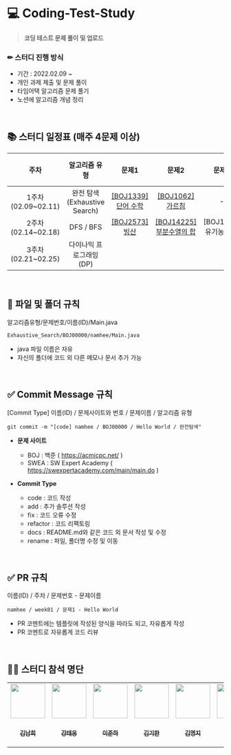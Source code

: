 # 💻 Coding-Test-Study
> **코딩 테스트 문제 풀이 및 업로드**

### ✏ 스터디 진행 방식
+ 기간 : 2022.02.09 ~
+ 개인 과제 제출 및 문제 풀이
+ 타임어택 알고리즘 문제 풀기
+ 노션에 알고리즘 개념 정리  

</br>


## 📚 스터디 일정표 (매주 4문제 이상)

주차 | 알고리즘 유형 | 문제1 | 문제2 | 문제3 | 문제4
:--: | :--: | :--: | :--: | :--: | :--:
1주차</br>(02.09~02.11) | 완전 탐색 </br> (Exhaustive Search) | [[BOJ1339]</br>단어 수학](https://www.acmicpc.net/problem/1339) | [[BOJ1062]</br>가르침](https://www.acmicpc.net/problem/1062) | - | -
2주차</br>(02.14~02.18) | DFS / BFS | [[BOJ2573]</br>빙산](https://www.acmicpc.net/problem/2573) | [[BOJ14225]</br>부분수열의 합](https://www.acmicpc.net/problem/14225) | [BOJ1012]</br>유기농 배추 |
3주차</br>(02.21~02.25) | 다이나믹 프로그래밍 (DP) | | | |

</br>

## 📂 파일 및 폴더 규칙
알고리즘유형/문제번호/이름(ID)/Main.java 
```
Exhaustive_Search/BOJ00000/namhee/Main.java
```
+ java 파일 이름은 자유
+ 자신의 폴더에 코드 외 다른 메모나 문서 추가 가능

</br>

## ✅ Commit Message 규칙
[Commit Type] 이름(ID) / 문제사이트와 번호 / 문제이름 / 알고리즘 유형
```
git commit -m "[code] namhee / BOJ00000 / Hello World / 완전탐색"
```
+ **문제 사이트**
  + BOJ : 백준 ( https://acmicpc.net/ )
  + SWEA : SW Expert Academy ( https://swexpertacademy.com/main/main.do )

+ **Commit Type**
  + code : 코드 작성
  + add : 추가 솔루션 작성
  + fix : 코드 오류 수정
  + refactor : 코드 리팩토링
  + docs : README.md와 같은 코드 외 문서 작성 및 수정
  + rename : 파일, 폴더명 수정 및 이동
</br>

## ✅ PR 규칙
이름(ID) / 주차 / 문제번호 - 문제이름
```
namhee / week01 / 문제1 - Hello World
```
+ PR 코멘트에는 템플릿에 작성된 양식을 따라도 되고, 자유롭게 작성
+ PR 코멘트로 자유롭게 코드 리뷰

</br>

## 👨‍💻 스터디 참석 명단
<table>
  <tr>
    <td align="center"><a href="https://github.com/nhee0410"><img src="https://avatars.githubusercontent.com/u/49919262?v=4?s=100" width="80px;" alt=""></td>
    <td align="center"><a href="https://github.com/dttmm"><img src="https://avatars.githubusercontent.com/dttmm" width="80px;" alt=""></td>
    <td align="center"><a href="https://github.com/JunhaLee"><img src="https://avatars.githubusercontent.com/JunhaLee" width="80px;" alt=""></td>
    <td align="center"><a href="https://github.com/kim-kihan"><img src="https://avatars.githubusercontent.com/kim-kihan" width="80px;" alt=""></td>
    <td align="center"><a href="https://github.com/mxxxxxji"><img src="https://avatars.githubusercontent.com/mxxxxxji" width="80px;" alt=""></td>
    <td align="center"><a href="https://github.com/myclf22"><img src="https://avatars.githubusercontent.com/myclf22" width="80px;" alt=""></td>
    <td align="center"><a href="https://github.com/taxfdi6371"><img src="https://avatars.githubusercontent.com/taxfdi6371" width="80px;" alt=""></td>
    <td align="center"><a href="" width="100px;" alt=""></td>
  </tr>
  <tr>
    <td align="center"><a href="https://github.com/nhee0410"><sub><b>김남희</b></td>
    <td align="center"><a href="https://github.com/dttmm"><sub><b>강태웅</b></td>
    <td align="center"><a href="https://github.com/JunhaLee"><sub><b>이준하</b></td>
    <td align="center"><a href="https://github.com/kim-kihan"><sub><b>김기한</b></td>
    <td align="center"><a href="https://github.com/mxxxxxji"><sub><b>김명지</b></td>
    <td align="center"><a href="https://github.com/myclf22"><sub><b>서재형</b></td>
    <td align="center"><a href="https://github.com/taxfdi6371"><sub><b>권용준</b></td>
    <td align="center"><sub><b>배혜연</b></td>
  </tr>
</table>
